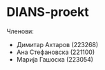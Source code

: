# DIANS-proekt  
Членови:

- Димитар Ахтаров (223268)
- Ана Стефановска (221100)
- Марија Гашоска (223054)
